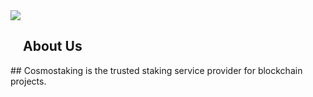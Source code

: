 <img src="https://cosmostaking.com/images/logo/logo_full_dark.png">

##
<h2><img src="https://cosmostaking.com/images/logo/logo_icon_dark.png" style="width:15px;height:15px;"> About Us</h2>
##
Cosmostaking is the trusted staking service provider for blockchain projects.
